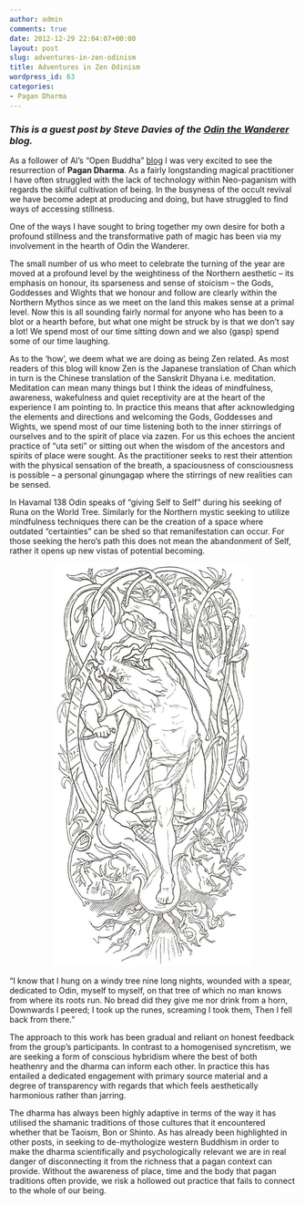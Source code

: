```yaml
---
author: admin
comments: true
date: 2012-12-29 22:04:07+00:00
layout: post
slug: adventures-in-zen-odinism
title: Adventures in Zen Odinism
wordpress_id: 63
categories:
- Pagan Dharma
---
```


### _This is a guest post by Steve Davies of the [Odin the Wanderer](http://www.odinthewanderer.org/) blog._


As a follower of Al’s “Open Buddha” [blog](http://www.openbuddha.com) I was very excited to see the resurrection of **Pagan Dharma**. As a fairly longstanding magical practitioner I have often struggled with the lack of technology within Neo-paganism with regards the skilful cultivation of being. In the busyness of the occult revival we have become adept at producing and doing, but have struggled to find ways of accessing stillness.

One of the ways I have sought to bring together my own desire for both a profound stillness and the transformative path of magic has been via my involvement in the hearth of Odin the Wanderer.

The small number of us who meet to celebrate the turning of the year are moved at a profound level by the weightiness of the Northern aesthetic – its emphasis on honour, its sparseness and sense of stoicism – the Gods, Goddesses and Wights that we honour and follow are clearly within the Northern Mythos since as we meet on the land this makes sense at a primal level. Now this is all sounding fairly normal for anyone who has been to a blot or a hearth before, but what one might be struck by is that we don’t say a lot! We spend most of our time sitting down and we also (gasp) spend some of our time laughing.

As to the ‘how’, we deem what we are doing as being Zen related. As most readers of this blog will know Zen is the Japanese translation of Chan which in turn is the Chinese translation of the Sanskrit Dhyana i.e. meditation. Meditation can mean many things but I think the ideas of mindfulness, awareness, wakefulness and quiet receptivity are at the heart of the experience I am pointing to. In practice this means that after acknowledging the elements and directions and welcoming the Gods, Goddesses and Wights, we spend most of our time listening both to the inner stirrings of ourselves and to the spirit of place via zazen. For us this echoes the ancient practice of “uta seti” or sitting out when the wisdom of the ancestors and spirits of place were sought. As the practitioner seeks to rest their attention with the physical sensation of the breath, a spaciousness of consciousness is possible – a personal ginungagap where the stirrings of new realities can be sensed.

In Havamal 138 Odin speaks of “giving Self to Self” during his seeking of Runa on the World Tree. Similarly for the Northern mystic seeking to utilize mindfulness techniques there can be the creation of a space where outdated “certainties” can be shed so that remanifestation can occur. For those seeking the hero’s path this does not mean the abandonment of Self, rather it opens up new vistas of potential becoming.

<p style="text-align:center"><img src="/images/The_Sacrifice_of_Odin65.jpg"></p>

“I know that I hung on a windy tree
nine long nights,
wounded with a spear, dedicated to Odin,
myself to myself,
on that tree of which no man knows
from where its roots run.
No bread did they give me nor drink from a horn,
Downwards I peered;
I took up the runes, screaming I took them,
Then I fell back from there.”

The approach to this work has been gradual and reliant on honest feedback from the group’s participants. In contrast to a homogenised syncretism, we are seeking a form of conscious hybridism where the best of both heathenry and the dharma can inform each other. In practice this has entailed a dedicated engagement with primary source material and a degree of transparency with regards that which feels aesthetically harmonious rather than jarring.

The dharma has always been highly adaptive in terms of the way it has utilised the shamanic traditions of those cultures that it encountered whether that be Taoism, Bon or Shinto. As has already been highlighted in other posts, in seeking to de-mythologize western Buddhism in order to make the dharma scientifically and psychologically relevant we are in real danger of disconnecting it from the richness that a pagan context can provide. Without the awareness of place, time and the body that pagan traditions often provide, we risk a hollowed out practice that fails to connect to the whole of our being.
